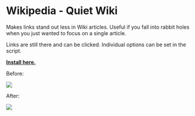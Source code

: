 # Wikipedia - Quiet Wiki

Makes links stand out less in Wiki articles. Useful if you fall into rabbit holes when you just wanted to focus on a single article.

Links are still there and can be clicked. Individual options can be set in the script.

**[Install here.](https://github.com/a-hammer/userscripts/raw/master/Wikipedia_QuietWiki/wikipedia_quiet-wiki.user.js)**

Before:

![](screenshot-before.jpg)

After:

![](screenshot-after.jpg)
